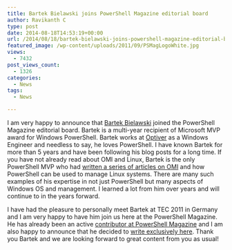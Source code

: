 ```yaml
---
title: Bartek Bielawski joins PowerShell Magazine editorial board
author: Ravikanth C
type: post
date: 2014-08-18T14:53:19+00:00
url: /2014/08/18/bartek-bielawski-joins-powershell-magazine-editorial-board/
featured_image: /wp-content/uploads/2011/09/PSMagLogoWhite.jpg
views:
  - 7432
post_views_count:
  - 1326
categories:
  - News
tags:
  - News

---
```

I am very happy to announce that [Bartek Bielawski][1] joined the PowerShell Magazine editorial board. Bartek is a multi-year recipient of Microsoft MVP award for Windows PowerShell. Bartek works at [Optiver][2] as a Windows Engineer and needless to say, he loves PowerShell. I have known Bartek for more than 5 years and have been following his blog posts for a long time. If you have not already read about OMI and Linux, Bartek is the only PowerShell MVP who had [written a series of articles on OMI][3] and how PowerShell can be used to manage Linux systems. There are many such examples of his expertise in not just PowerShell but many aspects of Windows OS and management. I learned a lot from him over years and will continue to in the years forward.

I have had the pleasure to personally meet Bartek at TEC 2011 in Germany and I am very happy to have him join us here at the PowerShell Magazine. He has already been an active [contributor at PowerShell Magazine][4] and I am also happy to announce that he decided to [write exclusively here][5]. Thank you Bartek and we are looking forward to great content from you as usual!

[1]: https://becomelotr.wordpress.com/author/bartekbielawski/
[2]: http://www.optiver.com/
[3]: https://becomelotr.wordpress.com/tag/managing-linux-via-omi/
[4]: /author/bartek-bielawski//
[5]: https://becomelotr.wordpress.com/2014/07/07/powershell-magazine/